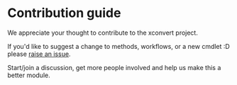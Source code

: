 # Contribution guide

We appreciate your thought to contribute to the xconvert project.

If you'd like to suggest a change to methods, workflows, or a new cmdlet :D
please
[raise an issue](https://github.com/chadnpc/cliHelper.XConvert/issues/new).

Start/join a discussion, get more people involved and help us make this a better
module.
